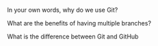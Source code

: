 In your own words, why do we use Git?

What are the benefits of having multiple branches?

What is the difference between Git and GitHub
